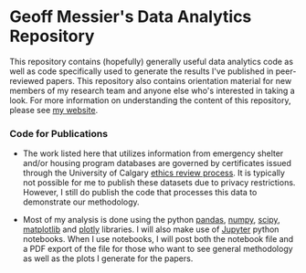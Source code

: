 # Geoff Messier's Data Analytics Repository

This repository contains (hopefully) generally useful data analytics code as well as code specifically used to generate the results I've published in peer-reviewed papers.  This repository also contains orientation material for new members of my research team and anyone else who's interested in taking a look.  For more information on understanding the content of this repository, please see [my website](https://lib.engineer/pages/data).

### Code for Publications

- The work listed here that utilizes information from emergency shelter and/or housing program databases are governed by certificates issued through the University of Calgary [ethics review process](https://research.ucalgary.ca/conduct-research/ethics-compliance).  It is typically not possible for me to publish these datasets due to privacy restrictions.  However, I still do publish the code that processes this data to demonstrate our methodology.

- Most of my analysis is done using the python [pandas](pandas.pydata.org), [numpy](numpy.org), [scipy](www.scipy.org), [matplotlib](matplotlib.org) and [plotly](plot.ly) libraries.  I will also make use of [Jupyter](jupyter.org) python notebooks.  When I use notebooks, I will post both the notebook file and a PDF export of the file for those who want to see general methodology as well as the plots I generate for the papers.


